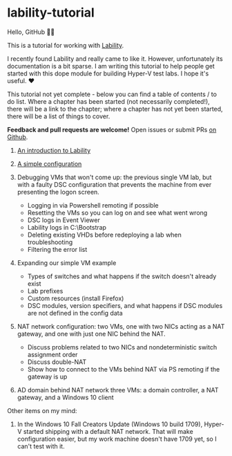 # lability-tutorial

Hello, GitHub 👨‍💻

This is a tutorial for working with [Lability](https://github.com/VirtualEngine/Lability/).

I recently found Lability and really came to like it.
However, unfortunately its documentation is a bit sparse.
I am writing this tutorial to help people get started with this dope module for building Hyper-V test labs.
I hope it's useful.
❤

This tutorial not yet complete -
below you can find a table of contents / to do list.
Where a chapter has been started (not necessarily completed!),
there will be a link to the chapter;
where a chapter has not yet been started,
there will be a list of things to cover.

**Feedback and pull requests are welcome!**
Open issues or submit PRs [on Github](https://github.com/mrled/lability-tutorial).

1. [An introduction to Lability](01-Introduction)

2. [A simple configuration](02-Simple)

3.  Debugging VMs that won't come up:
    the previous single VM lab, but with a faulty DSC configuration
    that prevents the machine from ever presenting the logon screen.

     -  Logging in via Powershell remoting if possible
     -  Resetting the VMs so you can log on and see what went wrong
     -  DSC logs in Event Viewer
     -  Lability logs in C:\Bootstrap
     -  Deleting existing VHDs before redeploying a lab when troubleshooting
     -  Filtering the error list

4.  Expanding our simple VM example

     -  Types of switches and what happens if the switch doesn't already exist
     -  Lab prefixes
     -  Custom resources (install Firefox)
     -  DSC modules, version specifiers, and what happens if DSC modules are not defined in the config data

5.  NAT network configuration:
    two VMs, one with two NICs acting as a NAT gateway, and one with just one NIC behind the NAT.

     -  Discuss problems related to two NICs and nondeterministic switch assignment order
     -  Discuss double-NAT
     -  Show how to connect to the VMs behind NAT via PS remoting if the gateway is up

6.  AD domain behind NAT network
    three VMs: a domain controller, a NAT gateway, and a Windows 10 client

Other items on my mind:

1.  In the Windows 10 Fall Creators Update (Windows 10 build 1709), Hyper-V started shipping with a default NAT network.
    That will make configuration easier, but my work machine doesn't have 1709 yet, so I can't test with it.
